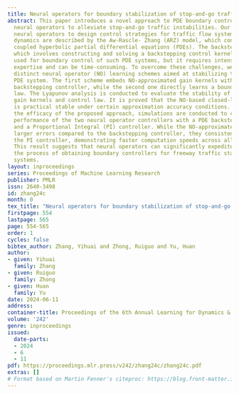 ```yaml
---
title: Neural operators for boundary stabilization of stop-and-go traffic
abstract: This paper introduces a novel approach to PDE boundary control design using
  neural operators to alleviate stop-and-go traffic instabilities. Our framework leverages
  neural operators to design control strategies for traffic flow systems. The traffic
  dynamics are described by the Aw-Rascle- Zhang (ARZ) model, which consists of second-order
  coupled hyperbolic partial differential equations (PDEs). The backstepping method
  which involves constructing and solving a backstepping control kernel is widely
  used for boundary control of such PDE systems, but it requires intensive depth of
  expertise and can be time-consuming. To overcome these challenges, we present two
  distinct neural operator (NO) learning schemes aimed at stabilizing the traffic
  PDE system. The first scheme embeds NO-approximated gain kernels within a predefined
  backstepping controller, while the second one directly learns a boundary control
  law. The Lyapunov analysis is conducted to evaluate the stability of the NO-approximated
  gain kernels and control law. It is proved that the NO-based closed-loop system
  is practical stable under certain approximation accuracy conditions. To validate
  the efficacy of the proposed approach, simulations are conducted to compare the
  performance of the two neural operator controllers with a PDE backstepping controller
  and a Proportional Integral (PI) controller. While the NO-approximated methods exhibit
  larger errors compared to the backstepping controller, they consistently outperform
  the PI controller, demonstrating faster computation speeds across all scenarios.
  This result suggests that neural operators can significantly expedite and simplify
  the process of obtaining boundary controllers for freeway traffic stabilization
  systems.
layout: inproceedings
series: Proceedings of Machine Learning Research
publisher: PMLR
issn: 2640-3498
id: zhang24c
month: 0
tex_title: "Neural operators for boundary stabilization of stop-and-go traffic"
firstpage: 554
lastpage: 565
page: 554-565
order: 1
cycles: false
bibtex_author: Zhang, Yihuai and Zhong, Ruiguo and Yu, Huan
author:
- given: Yihuai
  family: Zhang
- given: Ruiguo
  family: Zhong
- given: Huan
  family: Yu
date: 2024-06-11
address:
container-title: Proceedings of the 6th Annual Learning for Dynamics & Control Conference
volume: '242'
genre: inproceedings
issued:
  date-parts:
  - 2024
  - 6
  - 11
pdf: https://proceedings.mlr.press/v242/zhang24c/zhang24c.pdf
extras: []
# Format based on Martin Fenner's citeproc: https://blog.front-matter.io/posts/citeproc-yaml-for-bibliographies/
---
```

